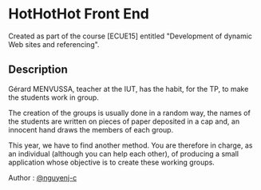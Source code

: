 # HotHotHot Front End

Created as part of the course [ECUE15] entitled "Development of dynamic Web sites and referencing".

## Description

Gérard MENVUSSA, teacher at the IUT, has the habit, for the TP, to make the students work in group.

The creation of the groups is usually done in a random way, the names of the students are written on pieces of paper deposited in a cap and, an innocent hand draws the members of each group.

This year, we have to find another method. You are therefore in charge, as an individual (although you can help each other), of producing a small application whose objective is to create these working groups.

Author : [@nguyenj-c](https://github.com/nguyenj-c)
